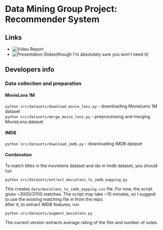 # Data Mining Group Project: Recommender System
## Links
- ![Video Report](https://youtu.be/JGu9R1OfJJ4)
- ![Presentation Slides](https://docs.google.com/presentation/d/1-Jgbv7lyp4KOXJcu_9RxMHoH6h5NrO-Uhh0CArOElRs/edit?usp=sharing)(though I'm absolutely sure you won't need it)


## Developers info

### Data collection and preparation
#### MovieLens 1M
`python src/datasets/download_movie_lens.py` - downloading MovieLens 1M dataset  
`python src/datasets/merge_movie_lens.py` - preprocessing and merging MovieLens dataset

#### IMDB
`python src/datasets/download_imdb.py` - downloading IMDB dataset

#### Combination
To match titles in the movielens dataset and ids in imdb dataset, you should run
```
python src/datasets/extract_movielens_to_imdb_mapping.py
```  
This creates `data/movielens_to_imdb_mapping.csv` file. For now, the script gives 
~3000/3700 matches. The script may take ~10 minutes, so I suggest to use the 
existing matching file in from the repo.  
After it, to extract IMDB features, run
```
python src/datasets/augment_movielens.py
```  
The current version extracts average rating of the film and number of votes.

